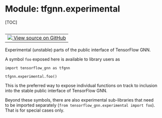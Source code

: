 # Module: tfgnn.experimental

[TOC]

<!-- Insert buttons and diff -->

<table class="tfo-notebook-buttons tfo-api nocontent" align="left">
<td>
  <a target="_blank" href="https://github.com/tensorflow/gnn/tree/master/tensorflow_gnn/experimental/__init__.py">
    <img src="https://www.tensorflow.org/images/GitHub-Mark-32px.png" />
    View source on GitHub
  </a>
</td>
</table>

Experimental (unstable) parts of the public interface of TensorFlow GNN.

A symbol `foo` exposed here is available to library users as

```
import tensorflow_gnn as tfgnn

tfgnn.experimental.foo()
```

This is the preferred way to expose individual functions on track to inclusion
into the stable public interface of TensorFlow GNN.

Beyond these symbols, there are also experimental sub-libraries that need to be
imported separately (`from tensorflow_gnn.experimental import foo`). That is for
special cases only.
